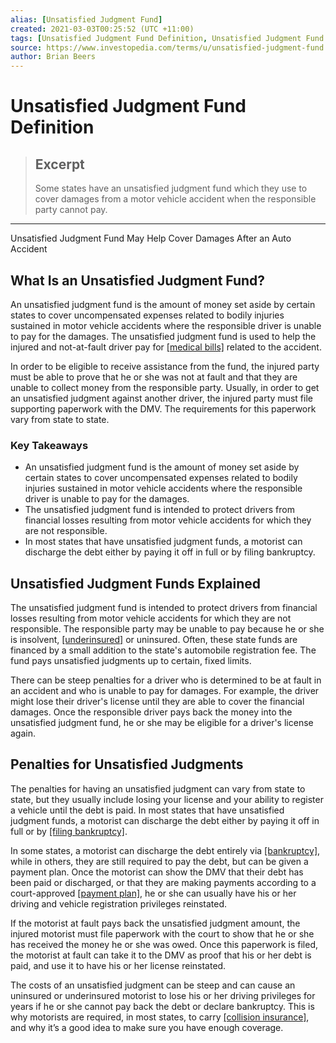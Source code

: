 ```yaml
---
alias: [Unsatisfied Judgment Fund]
created: 2021-03-03T00:25:52 (UTC +11:00)
tags: [Unsatisfied Judgment Fund Definition, Unsatisfied Judgment Fund May Help Cover Damages After an Auto Accident]
source: https://www.investopedia.com/terms/u/unsatisfied-judgment-fund.asp
author: Brian Beers
---
```


# Unsatisfied Judgment Fund Definition

> ## Excerpt
> Some states have an unsatisfied judgment fund which they use to cover damages from a motor vehicle accident when the responsible party cannot pay.

---

Unsatisfied Judgment Fund May Help Cover Damages After an Auto Accident
## What Is an Unsatisfied Judgment Fund?

An unsatisfied judgment fund is the amount of money set aside by certain states to cover uncompensated expenses related to bodily injuries sustained in motor vehicle accidents where the responsible driver is unable to pay for the damages. The unsatisfied judgment fund is used to help the injured and not-at-fault driver pay for [[medical bills]](https://www.investopedia.com/articles/pf/08/cut-medical-bills.asp) related to the accident.

In order to be eligible to receive assistance from the fund, the injured party must be able to prove that he or she was not at fault and that they are unable to collect money from the responsible party. Usually, in order to get an unsatisfied judgment against another driver, the injured party must file supporting paperwork with the DMV. The requirements for this paperwork vary from state to state.

### Key Takeaways

-   An unsatisfied judgment fund is the amount of money set aside by certain states to cover uncompensated expenses related to bodily injuries sustained in motor vehicle accidents where the responsible driver is unable to pay for the damages.
-   The unsatisfied judgment fund is intended to protect drivers from financial losses resulting from motor vehicle accidents for which they are not responsible.
-   In most states that have unsatisfied judgment funds, a motorist can discharge the debt either by paying it off in full or by filing bankruptcy.

## Unsatisfied Judgment Funds Explained

The unsatisfied judgment fund is intended to protect drivers from financial losses resulting from motor vehicle accidents for which they are not responsible. The responsible party may be unable to pay because he or she is insolvent, [[underinsured]](https://www.investopedia.com/terms/u/underinsured-motorist-coverage.asp) or uninsured. Often, these state funds are financed by a small addition to the state's automobile registration fee. The fund pays unsatisfied judgments up to certain, fixed limits.

There can be steep penalties for a driver who is determined to be at fault in an accident and who is unable to pay for damages. For example, the driver might lose their driver's license until they are able to cover the financial damages. Once the responsible driver pays back the money into the unsatisfied judgment fund, he or she may be eligible for a driver's license again.

## Penalties for Unsatisfied Judgments

The penalties for having an unsatisfied judgment can vary from state to state, but they usually include losing your license and your ability to register a vehicle until the debt is paid. In most states that have unsatisfied judgment funds, a motorist can discharge the debt either by paying it off in full or by [[filing bankruptcy]](https://www.investopedia.com/terms/b/bankruptcy.asp).

In some states, a motorist can discharge the debt entirely via [[bankruptcy]](https://www.investopedia.com/articles/pf/07/bankruptcy.asp), while in others, they are still required to pay the debt, but can be given a payment plan. Once the motorist can show the DMV that their debt has been paid or discharged, or that they are making payments according to a court-approved [[payment plan]](https://www.investopedia.com/terms/t/term-payment-plan.asp), he or she can usually have his or her driving and vehicle registration privileges reinstated.

If the motorist at fault pays back the unsatisfied judgment amount, the injured motorist must file paperwork with the court to show that he or she has received the money he or she was owed. Once this paperwork is filed, the motorist at fault can take it to the DMV as proof that his or her debt is paid, and use it to have his or her license reinstated.

The costs of an unsatisfied judgment can be steep and can cause an uninsured or underinsured motorist to lose his or her driving privileges for years if he or she cannot pay back the debt or declare bankruptcy. This is why motorists are required, in most states, to carry [[collision insurance]](https://www.investopedia.com/terms/c/collision-insurance.asp), and why it’s a good idea to make sure you have enough coverage.
